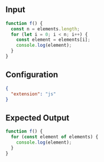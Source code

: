 
## Input
```javascript input
function f() {
  const n = elements.length;
  for (let i = 0; i < n; i++) {
    const element = elements[i];
    console.log(element);
  }
}
```

## Configuration
```json configuration
{
  "extension": "js"
}
```

## Expected Output
```javascript expected output
function f() {
  for (const element of elements) {
    console.log(element);
  }
}
```
